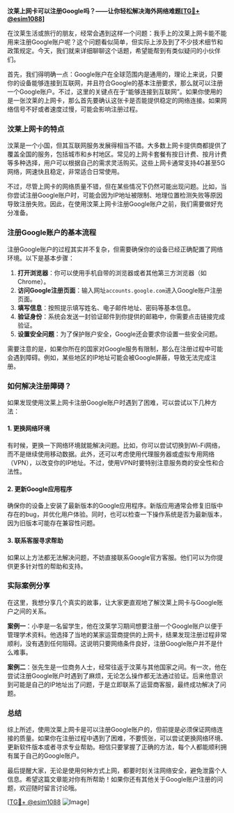 **汶莱上网卡可以注册Google吗？——让你轻松解决海外网络难题[[TG💪+ @esim1088](https://t.me/s/esim1088)]**

在汶莱生活或旅行的朋友，经常会遇到这样一个问题：我手上的汶莱上网卡能不能用来注册Google账户呢？这个问题看似简单，但实际上涉及到了不少技术细节和政策规定。今天，我们就来详细聊聊这个话题，希望能帮到有类似疑问的小伙伴们。

首先，我们得明确一点：Google账户在全球范围内是通用的，理论上来说，只要你的设备能够连接到互联网，并且符合Google的基本注册要求，那么就可以注册一个Google账户。不过，这里的关键点在于“能够连接到互联网”。如果你使用的是一张汶莱的上网卡，那么首先要确认这张卡是否能提供稳定的网络连接。如果网络信号不好或者速度过慢，可能会影响注册过程。

### 汶莱上网卡的特点

汶莱是一个小国，但其互联网服务发展得相当不错。大多数上网卡提供商都提供了覆盖全国的服务，包括城市和乡村地区。常见的上网卡套餐有按日计费、按月计费等多种选择，用户可以根据自己的需求灵活购买。这些上网卡通常支持4G甚至5G网络，网速快且稳定，非常适合日常使用。

不过，尽管上网卡的网络质量不错，但在某些情况下仍然可能出现问题。比如，当你尝试注册Google账户时，可能会因为IP地址被限制、地理位置检测失败等原因导致注册失败。因此，在使用汶莱上网卡注册Google账户之前，我们需要做好充分准备。

### 注册Google账户的基本流程

注册Google账户的过程其实并不复杂，但需要确保你的设备已经正确配置了网络环境。以下是基本步骤：

1. **打开浏览器**：你可以使用手机自带的浏览器或者其他第三方浏览器（如Chrome）。
2. **访问Google注册页面**：输入网址`accounts.google.com`进入Google账户注册页面。
3. **填写信息**：按照提示填写姓名、电子邮件地址、密码等基本信息。
4. **验证身份**：系统会发送一封验证邮件到你提供的邮箱中，你需要点击链接完成验证。
5. **设置安全问题**：为了保护账户安全，Google还会要求你设置一些安全问题。

需要注意的是，如果你所在的国家对Google服务有限制，那么在注册过程中可能会遇到障碍。例如，某些地区的IP地址可能会被Google屏蔽，导致无法完成注册。

### 如何解决注册障碍？

如果发现使用汶莱上网卡注册Google账户时遇到了困难，可以尝试以下几种方法：

#### 1. 更换网络环境
有时候，更换一下网络环境就能解决问题。比如，你可以尝试切换到Wi-Fi网络，而不是继续使用移动数据。此外，还可以考虑使用代理服务器或虚拟专用网络（VPN），以改变你的IP地址。不过，使用VPN时要特别注意服务商的安全性和合法性。

#### 2. 更新Google应用程序
确保你的设备上安装了最新版本的Google应用程序。新版应用通常会修复旧版中存在的bug，并优化用户体验。同时，也可以检查一下操作系统是否为最新版本，因为旧版本可能存在兼容性问题。

#### 3. 联系客服寻求帮助
如果以上方法都无法解决问题，不妨直接联系Google官方客服。他们可以为你提供更多针对性的帮助和支持。

### 实际案例分享

在这里，我想分享几个真实的故事，让大家更直观地了解汶莱上网卡与Google账户之间的关系。

**案例一**：小李是一名留学生，他在汶莱学习期间想要注册一个Google账户以便于管理学术资料。他选择了当地的某家运营商提供的上网卡，结果发现注册过程非常顺利，没有遇到任何阻碍。这说明只要网络条件良好，注册Google账户并不是什么难事。

**案例二**：张先生是一位商务人士，经常往返于汶莱与其他国家之间。有一次，他在尝试注册Google账户时遇到了麻烦，无论怎么操作都无法通过验证。后来他意识到可能是自己的IP地址出了问题，于是立即联系了运营商客服，最终成功解决了问题。

### 总结

综上所述，使用汶莱上网卡是可以注册Google账户的，但前提是必须保证网络连接的质量。如果你在注册过程中遇到了困难，不要慌张，可以尝试更换网络环境、更新软件版本或者寻求专业帮助。相信只要掌握了正确的方法，每个人都能顺利拥有属于自己的Google账户。

最后提醒大家，无论是使用何种方式上网，都要时刻关注网络安全，避免泄露个人信息。希望这篇文章能对你有所帮助！如果你还有其他关于Google账户注册的问题，欢迎随时留言讨论哦。

[[TG💪+ @esim1088](https://t.me/s/esim1088) ![Image](https://i.postimg.cc/4NQfJmqS/Snipaste-2025-05-13-00-14-12.png)]
